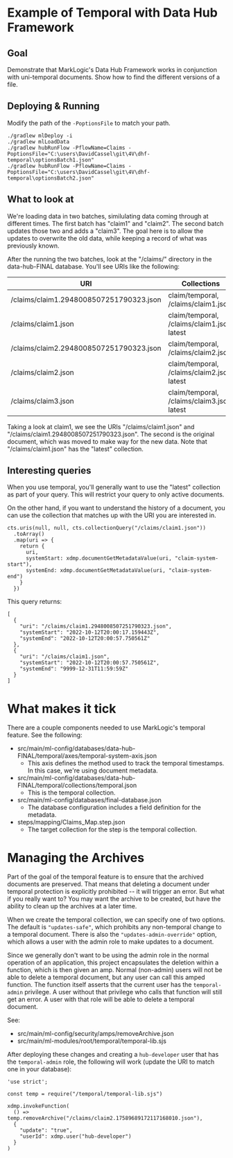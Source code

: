 # Example of Temporal with Data Hub Framework

## Goal

Demonstrate that MarkLogic's Data Hub Framework works in conjunction with uni-temporal documents. Show how to find the
different versions of a file.

## Deploying & Running

Modify the path of the `-PoptionsFile` to match your path.

```
./gradlew mlDeploy -i
./gradlew mlLoadData
./gradlew hubRunFlow -PflowName=Claims -PoptionsFile="C:\users\DavidCassel\git\4V\dhf-temporal\optionsBatch1.json"
./gradlew hubRunFlow -PflowName=Claims -PoptionsFile="C:\users\DavidCassel\git\4V\dhf-temporal\optionsBatch2.json"
```

## What to look at

We're loading data in two batches, similulating data coming through at different times. The first batch has "claim1"
and "claim2". The second batch updates those two and adds a "claim3". The goal here is to allow the updates to
overwrite the old data, while keeping a record of what was previously known.

After the running the two batches, look at the "/claims/" directory in the data-hub-FINAL database. You'll see URIs
like the following:

| URI                                     | Collections                                 |
| --------------------------------------- | ------------------------------------------- |
| /claims/claim1.2948008507251790323.json | claim/temporal, /claims/claim1.json         |
| /claims/claim1.json                     | claim/temporal, /claims/claim1.json, latest |
| /claims/claim2.2948008507251790323.json | claim/temporal, /claims/claim2.json         |
| /claims/claim2.json                     | claim/temporal, /claims/claim2.json, latest |
| /claims/claim3.json                     | claim/temporal, /claims/claim3.json, latest |

Taking a look at claim1, we see the URIs "/claims/claim1.json" and "/claims/claim1.2948008507251790323.json". The
second is the original document, which was moved to make way for the new data. Note that "/claims/claim1.json" has the
"latest" collection.

## Interesting queries

When you use temporal, you'll generally want to use the "latest" collection as part of your query. This will restrict
your query to only active documents.

On the other hand, if you want to understand the history of a document, you can use the collection that matches up with
the URI you are interested in.

```
cts.uris(null, null, cts.collectionQuery("/claims/claim1.json"))
  .toArray()
  .map(uri => {
    return {
      uri,
      systemStart: xdmp.documentGetMetadataValue(uri, "claim-system-start"),
      systemEnd: xdmp.documentGetMetadataValue(uri, "claim-system-end")
    }
  })
```

This query returns:

```
[
  {
    "uri": "/claims/claim1.2948008507251790323.json",
    "systemStart": "2022-10-12T20:00:17.159443Z",
    "systemEnd": "2022-10-12T20:00:57.750561Z"
  },
  {
    "uri": "/claims/claim1.json",
    "systemStart": "2022-10-12T20:00:57.750561Z",
    "systemEnd": "9999-12-31T11:59:59Z"
  }
]
```

# What makes it tick

There are a couple components needed to use MarkLogic's temporal feature. See the following:

- src/main/ml-config/databases/data-hub-FINAL/temporal/axes/temporal-system-axis.json
  - This axis defines the method used to track the temporal timestamps. In this case, we're using document metadata.
- src/main/ml-config/databases/data-hub-FINAL/temporal/collections/temporal.json
  - This is the temporal collection.
- src/main/ml-config/databases/final-database.json
  - The database configuration includes a field definition for the metadata.
- steps/mapping/Claims_Map.step.json
  - The target collection for the step is the temporal collection.

# Managing the Archives

Part of the goal of the temporal feature is to ensure that the archived documents are preserved. That means that
deleting a document under temporal protection is explicitly prohibited -- it will trigger an error. But what if you
really want to? You may want the archive to be created, but have the ability to clean up the archives at a later time.

When we create the temporal collection, we can specify one of two options. The default is `"updates-safe"`, which
prohibits any non-temporal change to a temporal document. There is also the `"updates-admin-override"` option, which
allows a user with the admin role to make updates to a document.

Since we generally don't want to be using the admin role in the normal operation of an application, this project
encapsulates the deletion within a function, which is then given an amp. Normal (non-admin) users will not be able to
delete a temporal document, but any user can call this amped function. The function itself asserts that the current
user has the `temporal-admin` privilege. A user without that privilege who calls that function will still get an error.
A user with that role will be able to delete a temporal document.

See:

- src/main/ml-config/security/amps/removeArchive.json
- src/main/ml-modules/root/temporal/temporal-lib.sjs

After deploying these changes and creating a `hub-developer` user that has the `temporal-admin` role, the following
will work (update the URI to match one in your database):

```
'use strict';

const temp = require("/temporal/temporal-lib.sjs")

xdmp.invokeFunction(
  () => temp.removeArchive("/claims/claim2.17589689172117168010.json"),
  {
    "update": "true",
    "userId": xdmp.user("hub-developer")
  }
)
```
